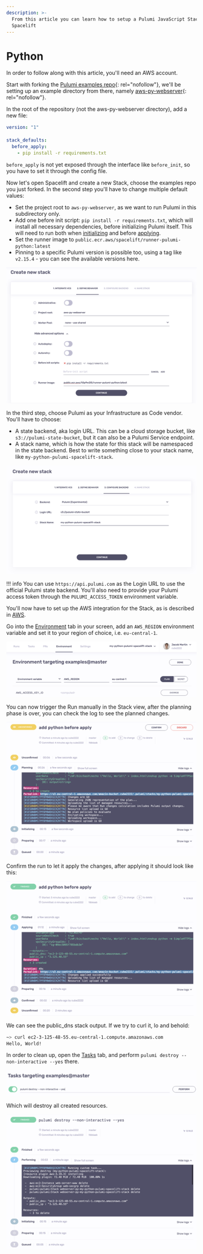 ```yaml
---
description: >-
  From this article you can learn how to setup a Pulumi JavaScript Stack in
  Spacelift
---
```


# Python

In order to follow along with this article, you'll need an AWS account.

Start with forking the [Pulumi examples repo](https://github.com/pulumi/examples){: rel="nofollow"}, we'll be setting up an example directory from there, namely [aws-py-webserver](https://github.com/pulumi/examples/tree/master/aws-py-webserver){: rel="nofollow"}.

In the root of the repository (not the aws-py-webserver directory), add a new file:

```yaml title=".spacelift/config.yml"
version: "1"

stack_defaults:
  before_apply:
    - pip install -r requirements.txt
```

`before_apply` is not yet exposed through the interface like `before_init`, so you have to set it through the config file.

Now let's open Spacelift and create a new Stack, choose the examples repo you just forked. In the second step you'll have to change multiple default values:

- Set the project root to `aws-py-webserver`, as we want to run Pulumi in this subdirectory only.
- Add one before init script: `pip install -r requirements.txt`, which will install all necessary dependencies, before initializing Pulumi itself. This will need to run both when [initializing](../../../concepts/run/#initializing) and before [applying](../../../concepts/run/#applying).
- Set the runner image to `public.ecr.aws/spacelift/runner-pulumi-python:latest`
- Pinning to a specific Pulumi version is possible too, using a tag like `v2.15.4` - you can see the available versions here.

![Define behavior.](<../../../assets/screenshots/image (44).png>)

In the third step, choose Pulumi as your Infrastructure as Code vendor. You'll have to choose:

- A state backend, aka login URL. This can be a cloud storage bucket, like `s3://pulumi-state-bucket`, but it can also be a Pulumi Service endpoint.
- A stack name, which is how the state for this stack will be namespaced in the state backend. Best to write something close to your stack name, like `my-python-pulumi-spacelift-stack`.

![Configure backend.](<../../../assets/screenshots/image (34).png>)

!!! info
    You can use `https://api.pulumi.com` as the Login URL to use the official Pulumi state backend. You'll also need to provide your Pulumi access token through the `PULUMI_ACCESS_TOKEN` environment variable.

You'll now have to set up the AWS integration for the Stack, as is described in [AWS](../../../integrations/cloud-providers/aws.md#setting-up-aws-integration).

Go into the [Environment](../../../concepts/configuration/environment.md) tab in your screen, add an `AWS_REGION` environment variable and set it to your region of choice, i.e. `eu-central-1`.

![Configure environment.](<../../../assets/screenshots/image (24).png>)

You can now trigger the Run manually in the Stack view, after the planning phase is over, you can check the log to see the planned changes.

![Pending confirmation.](<../../../assets/screenshots/image (13).png>)

Confirm the run to let it apply the changes, after applying it should look like this:

![Applied](<../../../assets/screenshots/image (14).png>)

We can see the public\_dns stack output. If we try to curl it, lo and behold:

```bash
~> curl ec2-3-125-48-55.eu-central-1.compute.amazonaws.com
Hello, World!
```

In order to clean up, open the [Tasks](../../../concepts/run/task.md) tab, and perform `pulumi destroy --non-interactive --yes` there.

![Performing cleanup task.](<../../../assets/screenshots/image (5).png>)

Which will destroy all created resources.

![Destruction complete.](<../../../assets/screenshots/image (15).png>)
